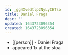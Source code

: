 ```yaml
---
id: _gg4Xvedtlp2NyLyCETso
title: Daniel Fraga
desc: ''
updated: 1643723096354
created: 1643723096354
---
```



- [[person]] - Daniel Fraga
- appeared 1x at the stoa
